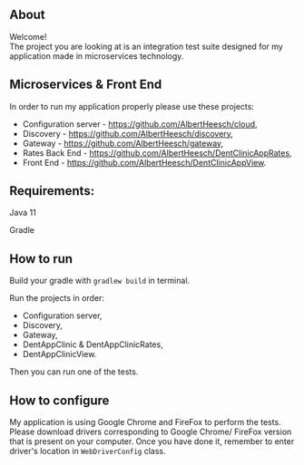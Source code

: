 ## About
Welcome!  
The project you are looking at is an integration test suite designed for my application made in microservices technology.

## Microservices & Front End
In order to run my application properly please use these projects:
- Configuration server - https://github.com/AlbertHeesch/cloud,
- Discovery - https://github.com/AlbertHeesch/discovery,
- Gateway - https://github.com/AlbertHeesch/gateway,
- Rates Back End - https://github.com/AlbertHeesch/DentClinicAppRates,
- Front End - https://github.com/AlbertHeesch/DentClinicAppView.

## Requirements:

Java 11

Gradle

## How to run
Build your gradle with `gradlew build` in terminal.

Run the projects in order:
- Configuration server,
- Discovery,
- Gateway,
- DentAppClinic & DentAppClinicRates,
- DentAppClinicView.

Then you can run one of the tests.

## How to configure
My application is using Google Chrome and FireFox to perform the tests. Please download drivers corresponding to Google Chrome/ FireFox version that is present on your computer.
Once you have done it, remember to enter driver's location in `WebDriverConfig` class.

